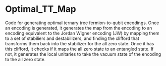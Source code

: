 # Optimal_TT_Map

Code for generating optimal ternary tree fermion-to-qubit encodings. Once an encoding is generated, it generates the map from the encoding to an
encoding equivalent to the Jordan Wigner encoding (JW) by mapping them to a set of stabiliers and destabilizers, and finding the clifford that 
transforms them back into the stabilizer for the all zero state.
Once it has this clifford, it checks if it maps the all zero state to an entangled state. If not, it generates the local unitaries to take the 
vacuum state of the encoding to the all zero state. 

